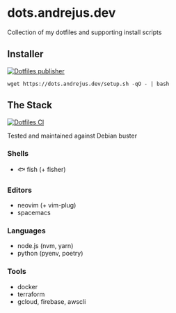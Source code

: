 # dots.andrejus.dev

Collection of my dotfiles and supporting install scripts

## Installer

[![Dotfiles publisher](https://github.com/andrejusk/dotfiles/actions/workflows/publish.yml/badge.svg?branch=master)](https://github.com/andrejusk/dotfiles/actions/workflows/publish.yml)

    wget https://dots.andrejus.dev/setup.sh -qO - | bash

## The Stack

[![Dotfiles CI](https://github.com/andrejusk/dotfiles/actions/workflows/ci.yml/badge.svg)](https://github.com/andrejusk/dotfiles/actions/workflows/ci.yml)

Tested and maintained against Debian buster

### Shells

- 🐟 fish (+ fisher)

### Editors

- neovim (+ vim-plug)
- spacemacs

### Languages

- node.js (nvm, yarn)
- python (pyenv, poetry)

### Tools

- docker
- terraform
- gcloud, firebase, awscli
